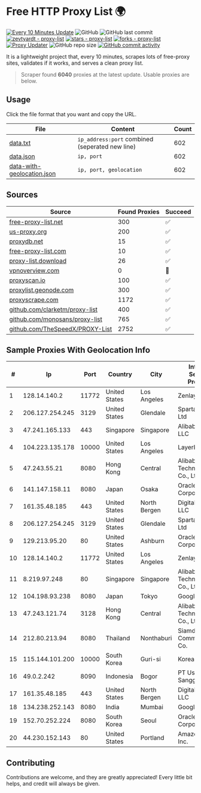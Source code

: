 
# Free HTTP Proxy List 🌍

[![Every 10 Minutes Update](https://github.com/mertguvencli/http-proxy-list/actions/workflows/main.yml/badge.svg?branch=main)](https://github.com/mertguvencli/http-proxy-list/actions/workflows/main.yml)
![GitHub](https://img.shields.io/github/license/mertguvencli/http-proxy-list)
![GitHub last commit](https://img.shields.io/github/last-commit/mertguvencli/http-proxy-list)
[![zevtyardt - proxy-list](https://img.shields.io/static/v1?label=zevtyardt&message=proxy-list&color=blue&logo=github)](https://github.com/zevtyardt/proxy-list "Go to GitHub repo")
[![stars - proxy-list](https://img.shields.io/github/stars/zevtyardt/proxy-list?style=social)](https://github.com/zevtyardt/proxy-list)
[![forks - proxy-list](https://img.shields.io/github/forks/zevtyardt/proxy-list?style=social)](https://github.com/zevtyardt/proxy-list)
[![Proxy Updater](https://github.com/zevtyardt/proxy-list/workflows/Proxy%20Updater/badge.svg)](https://github.com/zevtyardt/proxy-list/actions?query=workflow:"Proxy+Updater")
![GitHub repo size](https://img.shields.io/github/repo-size/zevtyardt/proxy-list)
[![GitHub commit activity](https://img.shields.io/github/commit-activity/m/zevtyardt/proxy-list?logo=commits)](https://github.com/zevtyardt/proxy-list/commits/main)

It is a lightweight project that, every 10 minutes, scrapes lots of free-proxy sites, validates if it works, and serves a clean proxy list.

> Scraper found **6040** proxies at the latest update. Usable proxies are below.

## Usage

Click the file format that you want and copy the URL.

|File|Content|Count|
|----|-------|-----|
|[data.txt](https://raw.githubusercontent.com/mertguvencli/http-proxy-list/main/proxy-list/data.txt)|`ip_address:port` combined (seperated new line)|602|
|[data.json](https://raw.githubusercontent.com/mertguvencli/http-proxy-list/main/proxy-list/data.json)|`ip, port`|602|
|[data-with-geolocation.json](https://raw.githubusercontent.com/mertguvencli/http-proxy-list/main/proxy-list/data-with-geolocation.json)|`ip, port, geolocation`|602|

## Sources

|Source|Found Proxies|Succeed|
|------|-------------|-------|
|[free-proxy-list.net](https://free-proxy-list.net)|300|✅|
|[us-proxy.org](https://www.us-proxy.org)|200|✅|
|[proxydb.net](http://proxydb.net)|15|✅|
|[free-proxy-list.com](https://free-proxy-list.com/?page=&port=&type%5B%5D=http&type%5B%5D=https&up_time=0&search=Search)|10|✅|
|[proxy-list.download](https://www.proxy-list.download/HTTP)|26|✅|
|[vpnoverview.com](https://vpnoverview.com/privacy/anonymous-browsing/free-proxy-servers)|0|🚫|
|[proxyscan.io](https://www.proxyscan.io)|100|✅|
|[proxylist.geonode.com](https://proxylist.geonode.com/api/proxy-list?limit=300&page=1&sort_by=lastChecked&sort_type=desc&protocols=http,https)|300|✅|
|[proxyscrape.com](https://api.proxyscrape.com/v2/?request=displayproxies&protocol=http&timeout=10000&country=all&ssl=all&anonymity=all)|1172|✅|
|[github.com/clarketm/proxy-list](https://raw.githubusercontent.com/clarketm/proxy-list/master/proxy-list-raw.txt)|400|✅|
|[github.com/monosans/proxy-list](https://raw.githubusercontent.com/monosans/proxy-list/main/proxies/http.txt)|765|✅|
|[github.com/TheSpeedX/PROXY-List](https://raw.githubusercontent.com/TheSpeedX/PROXY-List/master/http.txt)|2752|✅|


## Sample Proxies With Geolocation Info

|#|Ip|Port|Country|City|Internet Service Provider|
|-|--|----|-------|----|-------------------------|
|1|128.14.140.2|11772|United States|Los Angeles|Zenlayer Inc|
|2|206.127.254.245|3129|United States|Glendale|Spartan Host Ltd|
|3|47.241.165.133|443|Singapore|Singapore|Alibaba.com LLC|
|4|104.223.135.178|10000|United States|Los Angeles|LayerHost|
|5|47.243.55.21|8080|Hong Kong|Central|Alibaba (US) Technology Co., Ltd.|
|6|141.147.158.11|8080|Japan|Osaka|Oracle Corporation|
|7|161.35.48.185|443|United States|North Bergen|DigitalOcean, LLC|
|8|206.127.254.245|3129|United States|Glendale|Spartan Host Ltd|
|9|129.213.95.20|80|United States|Ashburn|Oracle Corporation|
|10|128.14.140.2|11772|United States|Los Angeles|Zenlayer Inc|
|11|8.219.97.248|80|Singapore|Singapore|Alibaba (US) Technology Co., Ltd.|
|12|104.198.93.238|8080|Japan|Tokyo|Google LLC|
|13|47.243.121.74|3128|Hong Kong|Central|Alibaba (US) Technology Co., Ltd.|
|14|212.80.213.94|8080|Thailand|Nonthaburi|Siamdata Communication Co.|
|15|115.144.101.200|10000|South Korea|Guri-si|Korea Telecom|
|16|49.0.2.242|8090|Indonesia|Bogor|PT Usaha Adi Sanggoro|
|17|161.35.48.185|443|United States|North Bergen|DigitalOcean, LLC|
|18|134.238.252.143|8080|India|Mumbai|Google LLC|
|19|152.70.252.224|8080|South Korea|Seoul|Oracle Corporation|
|20|44.230.152.143|80|United States|Portland|Amazon.com, Inc.|



## Contributing

Contributions are welcome, and they are greatly appreciated! Every
little bit helps, and credit will always be given.

